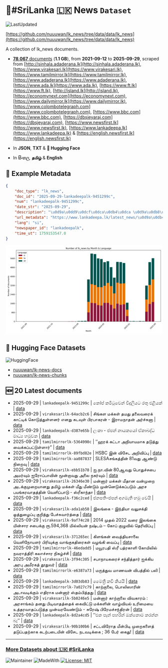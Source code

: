 # 📄#SriLanka 🇱🇰 News `Dataset`

![LastUpdated](https://img.shields.io/badge/last_updated-2025--09--29_19:23:56-green)

[https://github.com/nuuuwan/lk_news/tree/data/data/lk_news](https://github.com/nuuuwan/lk_news/tree/data/data/lk_news)

A collection of lk_news documents.

- [**78,067** documents](https://github.com/nuuuwan/lk_news/tree/data/data/lk_news) (**1.1 GB**), from **2021-09-12** to **2025-09-29**, scraped from [http://sinhala.adaderana.lk](http://sinhala.adaderana.lk), [https://www.virakesari.lk](https://www.virakesari.lk), [https://www.tamilmirror.lk](https://www.tamilmirror.lk), [https://www.adaderana.lk](https://www.adaderana.lk), [https://www.ada.lk](https://www.ada.lk), [https://www.ft.lk](https://www.ft.lk), [http://island.lk](http://island.lk), [https://economynext.com](https://economynext.com), [https://www.dailymirror.lk](https://www.dailymirror.lk), [https://www.colombotelegraph.com](https://www.colombotelegraph.com), [https://www.bbc.com](https://www.bbc.com), [https://dbsjeyaraj.com](https://dbsjeyaraj.com), [https://www.newsfirst.lk](https://www.newsfirst.lk), [https://www.lankadeepa.lk](https://www.lankadeepa.lk) & [https://english.newsfirst.lk](https://english.newsfirst.lk)

- In **JSON**, **TXT** & **🤗 Hugging Face**

- In **සිංහල**, **தமிழ்** & **English**

## 📝 Example Metadata

```json
{
    "doc_type": "lk_news",
    "doc_id": "2025-09-29-lankadeepalk-9451299c",
    "num": "lankadeepalk-9451299c",
    "date_str": "2025-09-29",
    "description": "\u0d9a\u0dd9\u0dcf\u0dca\u0db4\u0dca \u0d9a\u0db8\u0dd2\u0da7\u0dd4\u0dc0\u0dd9\u0db1\u0dca \u0dc0\u0dd2\u0daf\u0dd4\u0dbd\u0dd2\u0dba\u0da7 \u0dbb\u0dad\u0dd4 \u0d91\u0dc5\u0dd2\u0dba\u0d9a\u0dca",
    "url_metadata": "https://www.lankadeepa.lk/latest_news/\u0d9a\u0db4-\u0d9a\u0db8\u0da7\u0dc0\u0db1-\u0dc0\u0daf\u0dbd\u0dba\u0da7-\u0dbb\u0dad-\u0d91\u0dc5\u0dba\u0d9a/1-680434",
    "lang": "si",
    "newspaper_id": "lankadeepalk",
    "time_ut": 1759153547.0
}
```

![Chart](https://raw.githubusercontent.com/nuuuwan/lk_news/refs/heads/data/data/lk_news/docs_by_month_and_lang.png)

## 🤗 Hugging Face Datasets

![HuggingFace](https://img.shields.io/badge/-HuggingFace-FDEE21?style=for-the-badge&logo=HuggingFace)

- [nuuuwan/lk-news-docs](https://huggingface.co/datasets/nuuuwan/lk-news-docs)
- [nuuuwan/lk-news-chunks](https://huggingface.co/datasets/nuuuwan/lk-news-chunks)

## 🆕 20 Latest documents

- 2025-09-29 | `lankadeepalk-9451299c` | කෝප් කමිටුවෙන් විදුලියට රතු එළියක් | [data](https://github.com/nuuuwan/lk_news/tree/data/data/lk_news/2020s/2025/2025-09-29-lankadeepalk-9451299c)
- 2025-09-29 | `virakesarilk-64acb2c6` | சிங்கள மக்கள் தமது தலைவரைக் காட்டிக் கொடுத்துள்ளனர் எனது கடவுள் பிரபாகரன் - இராமநாதன் அர்ச்சுனா | [data](https://github.com/nuuuwan/lk_news/tree/data/data/lk_news/2020s/2025/2025-09-29-virakesarilk-64acb2c6)
- 2025-09-29 | `lankadeepalk-d387e65b` | ලංකා - ජපන් නායකයෝ ඒකාබද්ධ මාධ්‍ය හමුවක | [data](https://github.com/nuuuwan/lk_news/tree/data/data/lk_news/2020s/2025/2025-09-29-lankadeepalk-d387e65b)
- 2025-09-29 | `tamilmirrorlk-5364990c` | ’’ஹரக் கட்டா அநியாயமாக தடுத்து வைக்கப்பட்டுள்ளார்” | [data](https://github.com/nuuuwan/lk_news/tree/data/data/lk_news/2020s/2025/2025-09-29-tamilmirrorlk-5364990c)
- 2025-09-29 | `tamilmirrorlk-89fbd82e` | HSBC இன்‌ விசேட அறிவிப்பு | [data](https://github.com/nuuuwan/lk_news/tree/data/data/lk_news/2020s/2025/2025-09-29-tamilmirrorlk-89fbd82e)
- 2025-09-29 | `tamilmirrorlk-aa087837` | SLESAசங்கத்தின் 81வது ஆண்டு நிறைவு | [data](https://github.com/nuuuwan/lk_news/tree/data/data/lk_news/2020s/2025/2025-09-29-tamilmirrorlk-aa087837)
- 2025-09-29 | `virakesarilk-ebb51b78` | ஐ.நா.வின் 80ஆவது பொதுச்சபை அமர்வும் ஐரோப்பாவின் மூன்றாவது அலை நகர்வும் | [data](https://github.com/nuuuwan/lk_news/tree/data/data/lk_news/2020s/2025/2025-09-29-virakesarilk-ebb51b78)
- 2025-09-29 | `virakesarilk-26346e30` | மன்னார் மக்கள் மீதான வன்முறை அடக்குமுறையானது தமிழ் மக்கள் மீது மீண்டும் முன்னெடுக்கப்படும் அரச பயங்கரவாதத்தின் வெளிப்பாடு - ஸ்ரீகாந்தா | [data](https://github.com/nuuuwan/lk_news/tree/data/data/lk_news/2020s/2025/2025-09-29-virakesarilk-26346e30)
- 2025-09-29 | `lankadeepalk-f36c2ced` | ජනපති-ජපන් අගමැති හමු වෙයි | [data](https://github.com/nuuuwan/lk_news/tree/data/data/lk_news/2020s/2025/2025-09-29-lankadeepalk-f36c2ced)
- 2025-09-29 | `virakesarilk-ada1ab58` | இலங்கை - இந்தியா வலுசக்தி ஒத்துழைப்பு குறித்து பேச்சுவார்த்தை | [data](https://github.com/nuuuwan/lk_news/tree/data/data/lk_news/2020s/2025/2025-09-29-virakesarilk-ada1ab58)
- 2025-09-29 | `virakesarilk-9af74c28` | 2014 முதல் 2022 வரை இலங்கை மின்சார சபைக்கு ரூ.594,368 மில்லியன் நஷ்டம் – கோப் குழுவில் தெரிவிப்பு | [data](https://github.com/nuuuwan/lk_news/tree/data/data/lk_news/2020s/2025/2025-09-29-virakesarilk-9af74c28)
- 2025-09-29 | `virakesarilk-371265ec` | கிளங்கன் வைத்தியசாலை வெளிநோயளர் பிரிவுக்கு வாங்குகதிரைகள் வழங்கி வைப்பு | [data](https://github.com/nuuuwan/lk_news/tree/data/data/lk_news/2020s/2025/2025-09-29-virakesarilk-371265ec)
- 2025-09-29 | `tamilmirrorlk-46edadd5` | மயூரபதி ஸ்ரீ பத்ரகாளி கோயிலில்  நவராத்திரி கலாச்சார நிகழ்ச்சி | [data](https://github.com/nuuuwan/lk_news/tree/data/data/lk_news/2020s/2025/2025-09-29-tamilmirrorlk-46edadd5)
- 2025-09-29 | `virakesarilk-3f94c305` | சபாநாயகரைச் சந்தித்தார் ஐக்கிய அரபு அமீரகத் தூதுவர் | [data](https://github.com/nuuuwan/lk_news/tree/data/data/lk_news/2020s/2025/2025-09-29-virakesarilk-3f94c305)
- 2025-09-29 | `tamilmirrorlk-e6387a73` | மருத்துவ மாணவன் விபத்தில் பலி | [data](https://github.com/nuuuwan/lk_news/tree/data/data/lk_news/2020s/2025/2025-09-29-tamilmirrorlk-e6387a73)
- 2025-09-29 | `lankadeepalk-3d03db83` | මෛත්‍රී කවි කියයි | [data](https://github.com/nuuuwan/lk_news/tree/data/data/lk_news/2020s/2025/2025-09-29-lankadeepalk-3d03db83)
- 2025-09-29 | `tamilmirrorlk-7a027c79` | காற்றாலை, பொலிஸாரின் அடாவடிக்கும் எதிராக மன்னார் ஸ்தம்பித்தது | [data](https://github.com/nuuuwan/lk_news/tree/data/data/lk_news/2020s/2025/2025-09-29-tamilmirrorlk-7a027c79)
- 2025-09-29 | `virakesarilk-5b0246e5` | மன்னார் காற்றாலை விவகாரம் : அரசாங்கம் தனது பிடிவாதத்தைக் கைவிட்டு மக்களின் வாழ்வியல் உரிமையை உத்தரவாதப்படுத்த முன்வரவேண்டும் - சுரேஷ் பிரேமச்சந்திரன் | [data](https://github.com/nuuuwan/lk_news/tree/data/data/lk_news/2020s/2025/2025-09-29-virakesarilk-5b0246e5)
- 2025-09-29 | `lankadeepalk-8d2a4cd5` | ’’එක පෑන් පහරින්  ඔක්කොම කරන්න බෑ’’ | [data](https://github.com/nuuuwan/lk_news/tree/data/data/lk_news/2020s/2025/2025-09-29-lankadeepalk-8d2a4cd5)
- 2025-09-29 | `virakesarilk-90b100b6` | சட்டவிரோத மீன்பிடி முறைகளைத் தடுப்பதற்காக கடற்படையின் விசேட நடவடிக்கை ; 36 பேர் கைது! | [data](https://github.com/nuuuwan/lk_news/tree/data/data/lk_news/2020s/2025/2025-09-29-virakesarilk-90b100b6)

---

### [More Datasets about 🇱🇰 #SriLanka](https://github.com/nuuuwan/lk_datasets)

![Maintainer](https://img.shields.io/badge/maintainer-nuuuwan-red)
![MadeWith](https://img.shields.io/badge/made_with-python-blue)
[![License: MIT](https://img.shields.io/badge/License-MIT-yellow.svg)](https://opensource.org/licenses/MIT)
